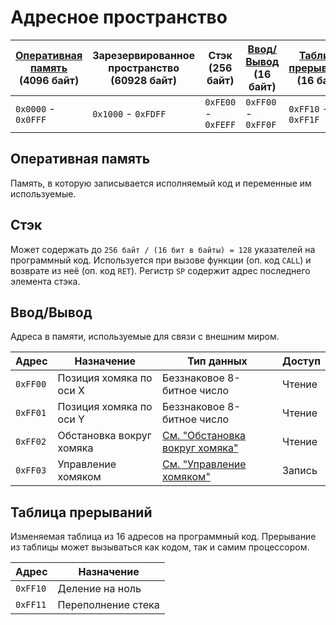 # Адресное пространство

|[Оперативная память](#оперативная-память) (4096 байт)|Зарезервированное пространство (60928 байт)|Стэк (256 байт)    |[Ввод/Вывод](#ввод/вывод) (16 байт)|[Таблица прерываний](#таблица-прерываний) (16 байт)|Зарезервированное пространство (224 байта)|
|-----------------------------------------------------|-------------------------------------------|-------------------|-----------------------------------|---------------------------------------------------|-----------------------------------------|
|`0x0000` - `0x0FFF`                                  |`0x1000` - `0xFDFF`                        |`0xFE00` - `0xFEFF`|`0xFF00` - `0xFF0F`                |`0xFF10` - `0xFF1F`                                |`0xFF20` - `0xFFFF`                       |

## Оперативная память

Память, в которую записывается исполняемый код и переменные им используемые.

## Стэк

Может содержать до `256 байт / (16 бит в байты) = 128` указателей на программный код. Используется при вызове функции (оп. код `CALL`) и возврате из неё (оп. код `RET`). Регистр `SP` содержит адрес последнего элемента стэка.

## Ввод/Вывод

Адреса в памяти, используемые для связи с внешним миром.

|Адрес   |Назначение              |Тип данных                                                              |Доступ|
|--------|------------------------|------------------------------------------------------------------------|------|
|`0xFF00`|Позиция хомяка по оси X |Беззнаковое 8-битное число                                              |Чтение|
|`0xFF01`|Позиция хомяка по оси Y |Беззнаковое 8-битное число                                              |Чтение|
|`0xFF02`|Обстановка вокруг хомяка|[См. "Обстановка вокруг хомяка"](data-types.md#обстановка-вокруг-хомяка)|Чтение|
|`0xFF03`|Управление хомяком      |[См. "Управление хомяком"](data-types.md#управление-хомяком)            |Запись|

## Таблица прерываний

Изменяемая таблица из 16 адресов на программный код. Прерывание из таблицы может вызываться как кодом, так и самим процессором.

|Адрес   |Назначение        |
|--------|------------------|
|`0xFF10`|Деление на ноль   |
|`0xFF11`|Переполнение стека|